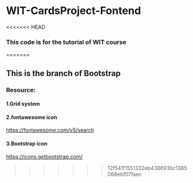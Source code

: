 # WIT-CardsProject-Fontend
<<<<<<< HEAD
### This code is for the tutorial of WIT course
 
=======
## This is the branch of Bootstrap
### Resource:
#### 1.Grid system
#### 2.fontawesome icon
https://fontawesome.com/v5/search
#### 3.Bootstrap icon
https://icons.getbootstrap.com/
>>>>>>> 12f541f1551332eb438693bc1385066ebf07faec
